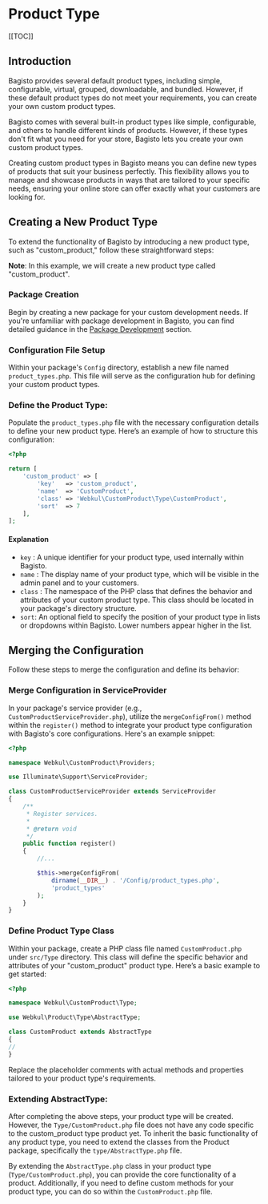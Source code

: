 # Product Type

[[TOC]]

## Introduction

Bagisto provides several default product types, including simple, configurable, virtual, grouped, downloadable, and bundled. However, if these default product types do not meet your requirements, you can create your own custom product types.

Bagisto comes with several built-in product types like simple, configurable, and others to handle different kinds of products. However, if these types don't fit what you need for your store, Bagisto lets you create your own custom product types.

Creating custom product types in Bagisto means you can define new types of products that suit your business perfectly. This flexibility allows you to manage and showcase products in ways that are tailored to your specific needs, ensuring your online store can offer exactly what your customers are looking for.

## Creating a New Product Type

To extend the functionality of Bagisto by introducing a new product type, such as "custom_product," follow these straightforward steps:

**Note**: In this example, we will create a new product type called "custom_product".

### Package Creation

Begin by creating a new package for your custom development needs. If you're unfamiliar with package development in Bagisto, you can find detailed guidance in the [Package Development](../packages) section.

### Configuration File Setup

Within your package's `Config` directory, establish a new file named `product_types.php`. This file will serve as the configuration hub for defining your custom product types.

### Define the Product Type:

Populate the `product_types.php` file with the necessary configuration details to define your new product type. Here’s an example of how to structure this configuration:

```php
<?php

return [
    'custom_product' => [
        'key'   => 'custom_product',
        'name'  => 'CustomProduct',
        'class' => 'Webkul\CustomProduct\Type\CustomProduct',
        'sort'  => 7
    ],
];
```

#### Explanation

- `key` : A unique identifier for your product type, used internally within Bagisto.
- `name` : The display name of your product type, which will be visible in the admin panel and to your customers.
- `class` : The namespace of the PHP class that defines the behavior and attributes of your custom product type. This class should be located in your package's directory structure.
- `sort`: An optional field to specify the position of your product type in lists or dropdowns within Bagisto. Lower numbers appear higher in the list.

## Merging the Configuration

Follow these steps to merge the configuration and define its behavior:

### Merge Configuration in ServiceProvider

In your package's service provider (e.g., `CustomProductServiceProvider.php`), utilize the `mergeConfigFrom()` method within the `register()` method to integrate your product type configuration with Bagisto's core configurations. Here's an example snippet:

```php
<?php

namespace Webkul\CustomProduct\Providers;

use Illuminate\Support\ServiceProvider;

class CustomProductServiceProvider extends ServiceProvider
{
    /**
     * Register services.
     *
     * @return void
     */
    public function register()
    {
        //...

        $this->mergeConfigFrom(
            dirname(__DIR__) . '/Config/product_types.php',
            'product_types'
        );
    }
}
```

### Define Product Type Class

Within your package, create a PHP class file named `CustomProduct.php` under `src/Type` directory. This class will define the specific behavior and attributes of your "custom_product" product type. Here’s a basic example to get started:

```php
<?php

namespace Webkul\CustomProduct\Type;

use Webkul\Product\Type\AbstractType;

class CustomProduct extends AbstractType
{
//
}
```

Replace the placeholder comments with actual methods and properties tailored to your product type's requirements.

### Extending AbstractType:

After completing the above steps, your product type will be created. However, the `Type/CustomProduct.php` file does not have any code specific to the custom_product type product yet. To inherit the basic functionality of any product type, you need to extend the classes from the Product package, specifically the `type/AbstractType.php` file.

By extending the `AbstractType.php` class in your product type (`Type/CustomProduct.php`), you can provide the core functionality of a product. Additionally, if you need to define custom methods for your product type, you can do so within the `CustomProduct.php` file.

